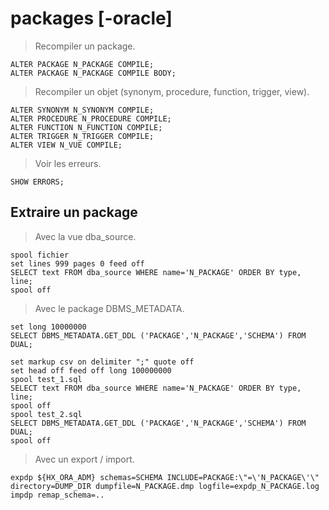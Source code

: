 # packages [-oracle]

> Recompiler un package.

```
ALTER PACKAGE N_PACKAGE COMPILE;
ALTER PACKAGE N_PACKAGE COMPILE BODY;
```

> Recompiler un objet (synonym, procedure, function, trigger, view).

```
ALTER SYNONYM N_SYNONYM COMPILE;
ALTER PROCEDURE N_PROCEDURE COMPILE;
ALTER FUNCTION N_FUNCTION COMPILE;
ALTER TRIGGER N_TRIGGER COMPILE;
ALTER VIEW N_VUE COMPILE;
```

> Voir les erreurs.

```
SHOW ERRORS;
```

## Extraire un package

> Avec la vue dba_source.

```
spool fichier
set lines 999 pages 0 feed off
SELECT text FROM dba_source WHERE name='N_PACKAGE' ORDER BY type, line;
spool off
```

> Avec le package DBMS_METADATA.

```
set long 10000000
SELECT DBMS_METADATA.GET_DDL ('PACKAGE','N_PACKAGE','SCHEMA') FROM DUAL;

set markup csv on delimiter ";" quote off
set head off feed off long 100000000
spool test_1.sql
SELECT text FROM dba_source WHERE name='N_PACKAGE' ORDER BY type, line;
spool off
spool test_2.sql
SELECT DBMS_METADATA.GET_DDL ('PACKAGE','N_PACKAGE','SCHEMA') FROM DUAL;
spool off
```

> Avec un export / import.

```
expdp ${HX_ORA_ADM} schemas=SCHEMA INCLUDE=PACKAGE:\"=\'N_PACKAGE\'\" directory=DUMP_DIR dumpfile=N_PACKAGE.dmp logfile=expdp_N_PACKAGE.log
impdp remap_schema=..
```